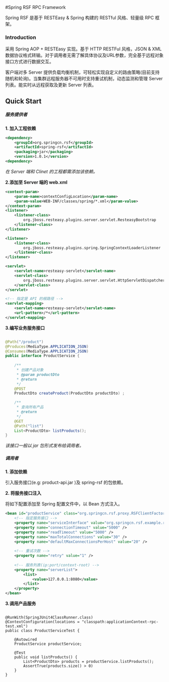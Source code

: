 #Spring RSF RPC Framework


Spring RSF 是基于 RESTEasy & Spring 构建的 RESTful 风格、轻量级 RPC 框架。


### Introduction

采用 Spring AOP + RESTEasy 实现。基于 HTTP RESTFul 风格，JSON & XML 数据协议格式转输。对于调用者无需了解具体协议及URL参数，完全基于远程对象接口方式进行数据交互。

客户端对多 Server 提供负载均衡机制，可轻松实现自定义的路由策略(目前支持随机和轮询)。当集群远程服务器不可用时支持重试机制，动态监测和管理 Server 列表。能实时从远程获取及更新 Server 列表。



## Quick Start


##### 服务提供者

__1. 加入工程依赖__

```xml
<dependency>
	<groupId>org.springcn.rsf</groupId>
	<artifactId>spring-rsf</artifactId>
	<packaging>jar</packaging>
	<version>1.0.1</version>
<dependency>
```
*在 Server 端和 Clinet 的工程都需添加该依赖。*


__2.添加至 Server 端的 web.xml__

```xml
<context-param>
	<param-name>contextConfigLocation</param-name>
	<param-value>WEB-INF/classes/spring/*.xml</param-value>
</context-param>
<listener>
	<listener-class>
		org.jboss.resteasy.plugins.server.servlet.ResteasyBootstrap
	</listener-class>
</listener>

<listener>
	<listener-class>
		org.jboss.resteasy.plugins.spring.SpringContextLoaderListener
	</listener-class>
</listener>

<servlet>
	<servlet-name>resteasy-servlet</servlet-name>
	<servlet-class>
		org.jboss.resteasy.plugins.server.servlet.HttpServletDispatcher
	</servlet-class>
</servlet>

<!-- 指定是 API 的根路径 -->
<servlet-mapping>
	<servlet-name>resteasy-servlet</servlet-name>
	<url-pattern>/*</url-pattern>
</servlet-mapping>
```

__3.编写业务服务接口__


```java

@Path("/product")
@Produces(MediaType.APPLICATION_JSON)
@Consumes(MediaType.APPLICATION_JSON)
public interface ProductService {
 
    /**
     * 创建产品对象 
     * @param productDto
     * @return
     */
    @POST
    ProductDto createProduct(ProductDto productDto) ;

    /**
     * 查询所有产品
     * @return
     */
    @GET
    @Path("list")
    List<ProductDto> listProducts();
}
```

*该接口一般以 jar 包形式发布给调用者。*

##### 调用者

__1. 添加依赖__

引入服务接口(e.g: product-api.jar )及 spring-rsf 的包依赖。


__2. 将服务接口注入__

将如下配置添加至 Spring 配置文件中，以 Bean 方式注入。
 
```xml
<bean id="productService" class="org.springcn.rsf.proxy.RSFClientFactoryBean">
	<!-- 指定服务接口 -->
	<property name="serviceInterface" value="org.springcn.rsf.example.rpc.ProductService" />
    <property name="connectionTimeout" value="5000" />
    <property name="readTimeout" value="5000" />
    <property name="maxTotalConnections" value="30" />
    <property name="defaultMaxConnectionsPerHost" value="20" />
    
    <!-- 重试次数 -->
    <property name="retry" value="1" />
    
    <!-- 服务列表(ip:port/context-root) -->
    <property name="serverList">
    	<list>
        	<value>127.0.0.1:8080</value>
        </list>
	</property>
</bean>
```

__3.调用产品服务__

```

@RunWith(SpringJUnit4ClassRunner.class)
@ContextConfiguration(locations = "classpath:applicationContext-rpc-test.xml")
public class ProductServiceTest {
    
    @Autowired
    ProductService productService;
    
    @Test
    public void listProducts() {
        List<ProductDto> products = productService.listProducts();
        AssertTrue(products.size() > 0)
    }
}
```






